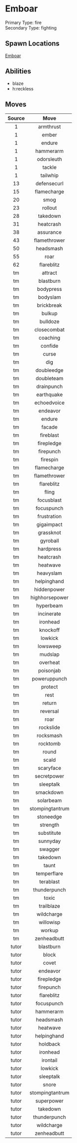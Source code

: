 # Emboar  
Primary Type: fire  
Secondary Type: fighting  
  
## Spawn Locations  
[Emboar](/data/spawn_presets/emboar.md)  
  
## Abilities  
  * blaze
  * h:reckless
  
  
## Moves  
  
| Source | Move |  
|:---:|:---:|  
| 1 | armthrust |  
| 1 | ember |  
| 1 | endure |  
| 1 | hammerarm |  
| 1 | odorsleuth |  
| 1 | tackle |  
| 1 | tailwhip |  
| 13 | defensecurl |  
| 15 | flamecharge |  
| 20 | smog |  
| 23 | rollout |  
| 28 | takedown |  
| 31 | heatcrash |  
| 38 | assurance |  
| 43 | flamethrower |  
| 50 | headsmash |  
| 55 | roar |  
| 62 | flareblitz |  
| tm | attract |  
| tm | blastburn |  
| tm | bodypress |  
| tm | bodyslam |  
| tm | brickbreak |  
| tm | bulkup |  
| tm | bulldoze |  
| tm | closecombat |  
| tm | coaching |  
| tm | confide |  
| tm | curse |  
| tm | dig |  
| tm | doubleedge |  
| tm | doubleteam |  
| tm | drainpunch |  
| tm | earthquake |  
| tm | echoedvoice |  
| tm | endeavor |  
| tm | endure |  
| tm | facade |  
| tm | fireblast |  
| tm | firepledge |  
| tm | firepunch |  
| tm | firespin |  
| tm | flamecharge |  
| tm | flamethrower |  
| tm | flareblitz |  
| tm | fling |  
| tm | focusblast |  
| tm | focuspunch |  
| tm | frustration |  
| tm | gigaimpact |  
| tm | grassknot |  
| tm | gyroball |  
| tm | hardpress |  
| tm | heatcrash |  
| tm | heatwave |  
| tm | heavyslam |  
| tm | helpinghand |  
| tm | hiddenpower |  
| tm | highhorsepower |  
| tm | hyperbeam |  
| tm | incinerate |  
| tm | ironhead |  
| tm | knockoff |  
| tm | lowkick |  
| tm | lowsweep |  
| tm | mudslap |  
| tm | overheat |  
| tm | poisonjab |  
| tm | poweruppunch |  
| tm | protect |  
| tm | rest |  
| tm | return |  
| tm | reversal |  
| tm | roar |  
| tm | rockslide |  
| tm | rocksmash |  
| tm | rocktomb |  
| tm | round |  
| tm | scald |  
| tm | scaryface |  
| tm | secretpower |  
| tm | sleeptalk |  
| tm | smackdown |  
| tm | solarbeam |  
| tm | stompingtantrum |  
| tm | stoneedge |  
| tm | strength |  
| tm | substitute |  
| tm | sunnyday |  
| tm | swagger |  
| tm | takedown |  
| tm | taunt |  
| tm | temperflare |  
| tm | terablast |  
| tm | thunderpunch |  
| tm | toxic |  
| tm | trailblaze |  
| tm | wildcharge |  
| tm | willowisp |  
| tm | workup |  
| tm | zenheadbutt |  
| tutor | blastburn |  
| tutor | block |  
| tutor | covet |  
| tutor | endeavor |  
| tutor | firepledge |  
| tutor | firepunch |  
| tutor | flareblitz |  
| tutor | focuspunch |  
| tutor | hammerarm |  
| tutor | headsmash |  
| tutor | heatwave |  
| tutor | helpinghand |  
| tutor | holdback |  
| tutor | ironhead |  
| tutor | irontail |  
| tutor | lowkick |  
| tutor | sleeptalk |  
| tutor | snore |  
| tutor | stompingtantrum |  
| tutor | superpower |  
| tutor | takedown |  
| tutor | thunderpunch |  
| tutor | wildcharge |  
| tutor | zenheadbutt |  
  
